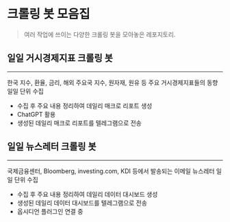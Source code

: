 크롤링 봇 모음집
===========

> 여러 작업에 쓰이는 다양한 크롤링 봇을 모아놓은 레포지토리.

## 일일 거시경제지표 크롤링 봇
----------------------
한국 지수, 환율, 금리, 해외 주요국 지수, 원자재, 원유 등 주요 거시경제지표들의 동향 일일 단위 수집
- 수집 후 주요 내용 정리하여 데일리 매크로 리포트 생성
- ChatGPT 활용
- 생성된 데일리 매크로 리포트를 텔레그램으로 전송

## 일일 뉴스레터 크롤링 봇
--------------------
국제금융센터, Bloomberg, investing.com, KDI 등에서 발송되는 이메일 뉴스레터 일일 단위 수집
- 수집 후 주요 내용 정리하여 데일리 데이터 대시보드 생성
- 생성된 데일리 데이터 대시보드를 텔레그램으로 전송
- 옵시디언 플러그인 연결 중
